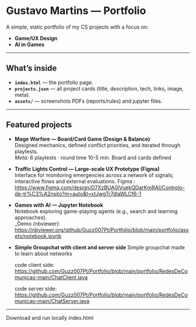 # Gustavo Martins — Portfolio

A simple, static portfolio of my CS projects with a focus on:
- **Game/UX Design** 
- **AI in Games** 


---

## What’s inside

- **`index.html`** — the portfolio page.
- **`projects.json`** — all project cards (title, description, tech, links, image, meta).
- **`assets/`** — screenshots PDFs (reports/rules) and jupyter files.




---

## Featured projects

- **Mage Warfare — Board/Card Game (Design & Balance)**  
  Designed mechanics, defined conflict priorities, and iterated through playtests.  
  _Meta:_ 6 playtests · round time 10-5 min. Board and cards defined

- **Traffic Lights Control — Large-scale UX Prototype (Figma)**  
  Interface for monitoring emergencies across a network of signals; interactive flows and external evaluations.
  Figma : https://www.figma.com/design/D7XzBUA0iVuekQDarKmRAI/Controlo-de-tr%C3%A2nsito?m=auto&t=xtJwgTr7dlaWLCf6-1

- **Games with AI — Jupyter Notebook**  
  Notebook exploring game-playing agents (e.g., search and learning approaches).  
  _Demo (nbviewer): https://nbviewer.org/github/Guzz007Pt/Portfolio/blob/main/portfolio/assets/notebook.ipynb

- **Simple Groupchat with client and server side**
  Simple groupchat made to learn about networks

  code client side: https://github.com/Guzz007Pt/Portfolio/blob/main/portfolio/RedesDeComunicao-main/ChatClient.java

  code server side: https://github.com/Guzz007Pt/Portfolio/blob/main/portfolio/RedesDeComunicao-main/ChatServer.java
---

Download and run locally index.html
